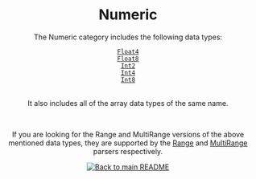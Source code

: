 <h1 align="center">
	Numeric
</h1>
<div align="center">
  <p>The Numeric category includes the following data types:</p>
  <a href="./Float4.md"><code>Float4</code></a><br/>
  <a href="./Float8.md"><code>Float8</code></a><br/>
  <a href="./Int2.md"><code>Int2</code></a><br/>
  <a href="./Int4.md"><code>Int4</code></a><br/>
  <a href="./Int8.md"><code>Int8</code></a><br/>
  <br/>
  <p>It also includes all of the array data types of the same name.</p>
  <br/>
  <p>If you are looking for the Range and MultiRange versions of the above mentioned data types, they are supported by the <a href="../Ranges/Range.md">Range</a> and <a href="../Ranges/MultiRange.md">MultiRange</a> parsers respectively.</p>
</div>


<p align="center">
  <!-- Back to main README button -->
  <a href="../../README.md">
    <img src="https://img.shields.io/badge/-Back%20to%20main%20README-blue" alt="Back to main README" />
  </a>
</p>